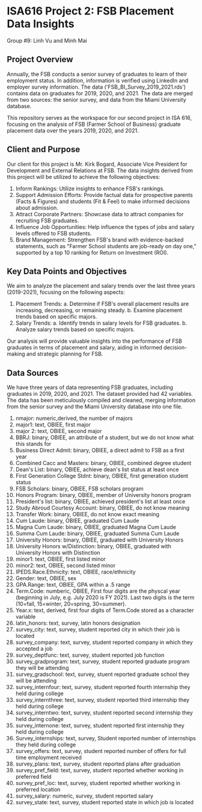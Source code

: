 # ISA616 Project 2: FSB Placement Data Insights

Group #9: Linh Vu and Minh Mai

## Project Overview

Annually, the FSB conducts a senior survey of graduates to learn of their employment status. In addition, information is verified using LinkedIn and employer survey information. The data ('FSB_BI_Survey_2019_2021.rds') contains data on graduates for 2019, 2020, and 2021. The data are merged from two sources: the senior survey, and data from the Miami University database.

This repository serves as the workspace for our second project in ISA 616, focusing on the analysis of FSB (Farmer School of Business) graduate placement data over the years 2019, 2020, and 2021.

## Client and Purpose

Our client for this project is Mr. Kirk Bogard, Associate Vice President for Development and External Relations at FSB. The data insights derived from this project will be utilized to achieve the following objectives:

1. Inform Rankings: Utilize insights to enhance FSB's rankings.
2. Support Admission Efforts: Provide factual data for prospective parents (Facts & Figures) and students (Fit & Feel) to make informed decisions about admission.
3. Attract Corporate Partners: Showcase data to attract companies for recruiting FSB graduates.
4. Influence Job Opportunities: Help influence the types of jobs and salary levels offered to FSB students.
5. Brand Management: Strengthen FSB's brand with evidence-backed statements, such as "Farmer School students are job-ready on day one," supported by a top 10 ranking for Return on Investment (ROI).

## Key Data Points and Objectives

We aim to analyze the placement and salary trends over the last three years (2019-2021), focusing on the following aspects:

1. Placement Trends:
a. Determine if FSB's overall placement results are increasing, decreasing, or remaining steady.
b. Examine placement trends based on specific majors.
2. Salary Trends:
a. Identify trends in salary levels for FSB graduates.
b. Analyze salary trends based on specific majors.

Our analysis will provide valuable insights into the performance of FSB graduates in terms of placement and salary, aiding in informed decision-making and strategic planning for FSB.

## Data Sources

We have three years of data representing FSB graduates, including graduates in 2019, 2020, and 2021. The dataset provided had 42 variables. The data has been meticulously compiled and cleaned, merging information from the senior survey and the Miami University database into one file.

1.  nmajor: numeric,derived, the number of majors 
2.  major1: text, OBIEE, first major
3.  major 2: text, OBIEE, second major
4.  BBRJ: binary, OBIEE, an attribute of a student, but we do not know what this stands for
5.  Business Direct Admit: binary, OBIEE, a direct admit to FSB as a first year
6.  Combined Cacc and Masters: binary, OBIEE, combined degree student
7.  Dean's List: binary, OBIEE, achieve dean's list status at least once
8.  First Generation College Stdnt: binary, OBIEE, first generation student status
9.  FSB Scholars: binary, OBIEE, FSB scholars program
10.  Honors Program: binary, OBIEE, member of University honors program
11.  President's list: binary, OBIEE, achieved president's list at least once
12.  Study Abroud Courtesy Account: binary, OBIEE, do not know meaning
13.  Transfer Work: binary, OBIEE, do not know exact meaning
14.  Cum Laude: binary, OBIEE, graduated Cum Laude
15.  Magna Cum Laude: binary, OBIEE, graduated Magna Cum Laude
16.  Summa Cum Laude: binary, OBIEE, graduated Summa Cum Laude
17.  University Honors: binary, OBIEE, graduated with University Honors
18.  University Honors w/Distinction: binary, OBIEE, graduated with University Honors with Distinction
19.  minor1: text, OBIEE, first listed minor
20.  minor2: text, OBIEE, second listed minor
21.  IPEDS.Race.Ethnicity: text, OBIEE, race/ethnicity
22.  Gender: text, OBIEE, sex
23.  GPA.Range: text, OBIEE, GPA within a .5 range
24.  Term.Code: numberic, OBIEE, First four digits are the physcal year (beginning in July, e.g. July 2020 is FY 2021).  Last two digits is the term (10=fall, 15=winter, 20=spring, 30=summer).
25.  Year.x: text, derived, first four digits of Term.Code stored as a character variable
26.  latin_honors: text, survey, latin honors designation
27.  survey_city: text, survey, student reported city in which their job is located
28.  survey_company: text, survey, student reported company in which they accepted a job
29.  survey_deptfunc: text, survey, student reported job function
30.  survey_gradprogram: text, survey, student reported graduate program they will be attending
31.  survey_gradschool: text, survey, stuent reported graduate school they will be attending
32.  survey_internfour: text, survey, student reported fourth internship they held during college
33.  survey_internthree: text, survey, student reported third internship they held during college
34.  survey_interntwo: text, survey, student reported second internship they held during college
35.  survey_internone: text, survey, student reported first internship they held during college
36.  Survey_internships: text, survey, Student reported number of internships they held during college
37.  survey_offers: text, survey, student reported number of offers for full time employment received
38.  survey_plans: text, survey, student reported plans after graduation
39.  survey_pref_field: text, survey, student reported whether working in preferred field
40.  survey_pref_loc: text, survey, student reported whether working in preferred location
41.  survey_salary: numeric, survey, student reported salary
42.  survey_state: text, survey, student reported state in which job is located

